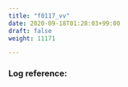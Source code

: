 ```yaml
---
title: "f0117_vv"
date: 2020-09-18T01:28:03+99:00
draft: false
weight: 11171

---
```


### Log reference: <no value>

```
